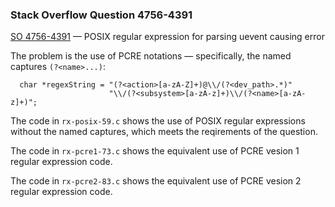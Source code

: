 ### Stack Overflow Question 4756-4391

[SO 4756-4391](https://stackoverflow.com/q/47564391) &mdash;
POSIX regular expression for parsing uevent causing error

The problem is the use of PCRE notations &mdash; specifically, the named
captures `(?<name>...)`:

      char *regexString = "(?<action>[a-zA-Z]+)@\\/(?<dev_path>.*)"
                          "\\/(?<subsystem>[a-zA-z]+)\\/(?<name>[a-zA-z]+)";

The code in `rx-posix-59.c` shows the use of POSIX regular expressions
without the named captures, which meets the reqirements of the question.

The code in `rx-pcre1-73.c` shows the equivalent use of PCRE vesion 1 regular
expression code.

The code in `rx-pcre2-83.c` shows the equivalent use of PCRE vesion 2 regular
expression code.

